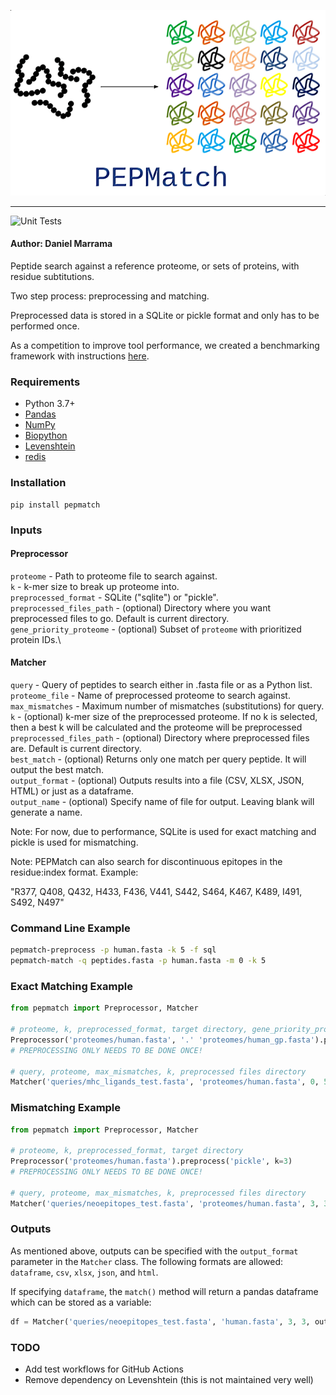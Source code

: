 <p align="center">
  <img src="docs/logo.png">
</p>

--------------------------------------------------------------------

![Unit Tests](https://github.com/IEDB/PEPMatch/actions/workflows/unittests.yml/badge.svg)

#### Author: Daniel Marrama

Peptide search against a reference proteome, or sets of proteins, with residue subtitutions.

Two step process: preprocessing and matching.

Preprocessed data is stored in a SQLite or pickle format and only has to be performed once.

As a competition to improve tool performance, we created a benchmarking framework with instructions [here](./benchmarking).

### Requirements

- Python 3.7+
- [Pandas](https://pandas.pydata.org/)
- [NumPy](https://numpy.org/)
- [Biopython](https://biopython.org/)
- [Levenshtein](https://pypi.org/project/python-Levenshtein/)
- [redis](https://redis.com/)

### Installation

```
pip install pepmatch
```


### Inputs

#### Preprocessor

```proteome``` - Path to proteome file to search against.\
```k``` - k-mer size to break up proteome into.\
```preprocessed_format``` - SQLite ("sqlite") or "pickle".\
```preprocessed_files_path``` - (optional) Directory where you want preprocessed files to go. Default is current directory.\
```gene_priority_proteome``` - (optional) Subset of ```proteome``` with prioritized protein IDs.\

#### Matcher

```query``` - Query of peptides to search either in .fasta file or as a Python list.\
```proteome_file``` - Name of preprocessed proteome to search against.\
```max_mismatches``` - Maximum number of mismatches (substitutions) for query.\
```k``` - (optional) k-mer size of the preprocessed proteome. If no k is selected, then a best k will be calculated and the proteome will be preprocessed\
```preprocessed_files_path``` - (optional) Directory where preprocessed files are. Default is current directory.\
```best_match``` - (optional) Returns only one match per query peptide. It will output the best match.\
```output_format``` - (optional) Outputs results into a file (CSV, XLSX, JSON, HTML) or just as a dataframe.\
```output_name``` - (optional) Specify name of file for output. Leaving blank will generate a name.

Note: For now, due to performance, SQLite is used for exact matching and pickle is used for mismatching.

Note: PEPMatch can also search for discontinuous epitopes in the residue:index format. Example: 

"R377, Q408, Q432, H433, F436, V441, S442, S464, K467, K489, I491, S492, N497"

### Command Line Example

```bash
pepmatch-preprocess -p human.fasta -k 5 -f sql
pepmatch-match -q peptides.fasta -p human.fasta -m 0 -k 5
```

### Exact Matching Example

```python
from pepmatch import Preprocessor, Matcher

# proteome, k, preprocessed_format, target directory, gene_priority_proteome
Preprocessor('proteomes/human.fasta', '.' 'proteomes/human_gp.fasta').preprocess('sql', k=5)
# PREPROCESSING ONLY NEEDS TO BE DONE ONCE!

# query, proteome, max_mismatches, k, preprocessed files directory
Matcher('queries/mhc_ligands_test.fasta', 'proteomes/human.fasta', 0, 5, '.').match()
```


### Mismatching Example 

```python
from pepmatch import Preprocessor, Matcher

# proteome, k, preprocessed_format, target directory
Preprocessor('proteomes/human.fasta').preprocess('pickle', k=3)
# PREPROCESSING ONLY NEEDS TO BE DONE ONCE!

# query, proteome, max_mismatches, k, preprocessed files directory
Matcher('queries/neoepitopes_test.fasta', 'proteomes/human.fasta', 3, 3).match()
```

### Outputs

As mentioned above, outputs can be specified with the ```output_format``` parameter in the ```Matcher``` class. The following formats are allowed: `dataframe`, `csv`, `xlsx`, `json`, and `html`.

If specifying `dataframe`, the ```match()``` method will return a pandas dataframe which can be stored as a variable:

```python
df = Matcher('queries/neoepitopes_test.fasta', 'human.fasta', 3, 3, output_format='dataframe').match()
```

### TODO
- Add test workflows for GitHub Actions
- Remove dependency on Levenshtein (this is not maintained very well)